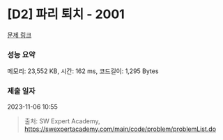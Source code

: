 # [D2] 파리 퇴치 - 2001 

[문제 링크](https://swexpertacademy.com/main/code/problem/problemDetail.do?contestProbId=AV5PzOCKAigDFAUq) 

### 성능 요약

메모리: 23,552 KB, 시간: 162 ms, 코드길이: 1,295 Bytes

### 제출 일자

2023-11-06 10:55



> 출처: SW Expert Academy, https://swexpertacademy.com/main/code/problem/problemList.do